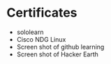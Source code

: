 # Certificates
- sololearn
- Cisco NDG Linux
- Screen shot of github learning
- Screen shot of Hacker Earth
